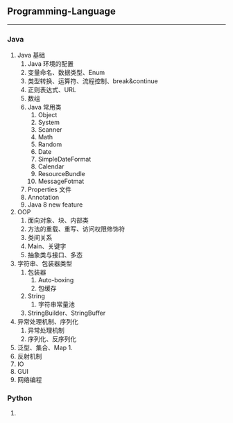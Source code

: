 ## Programming-Language

------

### Java

1. Java 基础
   1. Java 环境的配置
   2. 变量命名、数据类型、Enum
   3. 类型转换、运算符、流程控制、break&continue
   4. 正则表达式、URL
   5. 数组
   6. Java 常用类
      1. Object
      2. System
      3. Scanner
      4. Math
      5. Random
      6. Date
      7. SimpleDateFormat
      8. Calendar
      9. ResourceBundle
      10. MessageFotmat
   7. Properties 文件
   8. Annotation
   9. Java 8 new feature
2. OOP
   1. 面向对象、块、内部类
   2. 方法的重载、重写、访问权限修饰符
   3. 类间关系
   4. Main、关键字
   5. 抽象类与接口、多态
3. 字符串、包装器类型
   1. 包装器
      1. Auto-boxing
      2. 包缓存
   2. String
      1. 字符串常量池
   3. StringBuilder、StringBuffer
4. 异常处理机制、序列化
   1. 异常处理机制
   2. 序列化、反序列化
5. 泛型、集合、Map
   1. 
6. 反射机制
7. IO
8. GUI
9. 网络编程

### Python

1. 